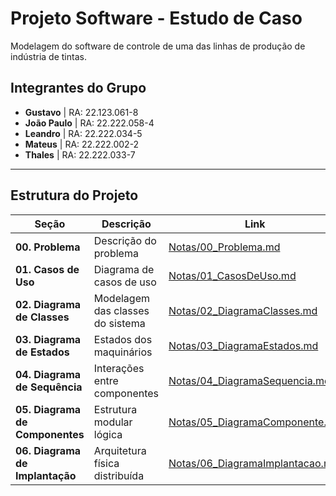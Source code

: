 # Projeto Software - Estudo de Caso

Modelagem do software de controle de uma das linhas de produção de indústria de tintas.

## Integrantes do Grupo

- **Gustavo** | RA: 22.123.061-8
- **João Paulo** | RA: 22.222.058-4
- **Leandro** | RA: 22.222.034-5
- **Mateus** | RA: 22.222.002-2
- **Thales** | RA: 22.222.033-7

---

## Estrutura do Projeto

| Seção                          | Descrição                                   | Link                                                             |
| ------------------------------ | ------------------------------------------- | ---------------------------------------------------------------- |
| **00. Problema**           | Descrição do problema                           | [Notas/00_Problema.md](Notas/00_Problema.md)             |
| **01. Casos de Uso**           | Diagrama de casos de uso                    | [Notas/01_CasosDeUso.md](Notas/01_CasosDeUso.md)                 |
| **02. Diagrama de Classes**    | Modelagem das classes do sistema            | [Notas/02_DiagramaClasses.md](Notas/02_DiagramaClasses.md)       |
| **03. Diagrama de Estados**    | Estados dos maquinários                     | [Notas/03_DiagramaEstados.md](Notas/03_DiagramaEstados.md)       |
| **04. Diagrama de Sequência**  | Interações entre componentes                | [Notas/04_DiagramaSequencia.md](Notas/04_DiagramaSequencia.md)   |
| **05. Diagrama de Componentes**  | Estrutura modular lógica                  | [Notas/05_DiagramaComponente.md](Notas/05_DiagramaComponente.md)   |
| **06. Diagrama de Implantação**  | Arquitetura física distribuída            | [Notas/06_DiagramaImplantacao.md](Notas/06_DiagramaImplantacao.md)   |
